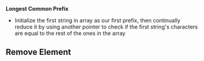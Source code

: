 
**Longest Common Prefix**
- Initialize the first string in array as our first prefix, then continually reduce it by using another pointer to check if the first string's characters are equal to the rest of the ones in the array

**Remove Element**
- 
